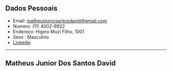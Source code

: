 ## Dados Pessoais 
- Email: matheusjuniosantosdavid@gmail.com
- Numero: (11) 4002-8922
- Endereço: Higino Muzi Filho, 1001
- Sexo : Masculino 
- [Linkedin](https://www.linkedin.com/in/matheus-junior-dos-santos-david-426250268)
---
## Matheus Junior Dos Santos David 
